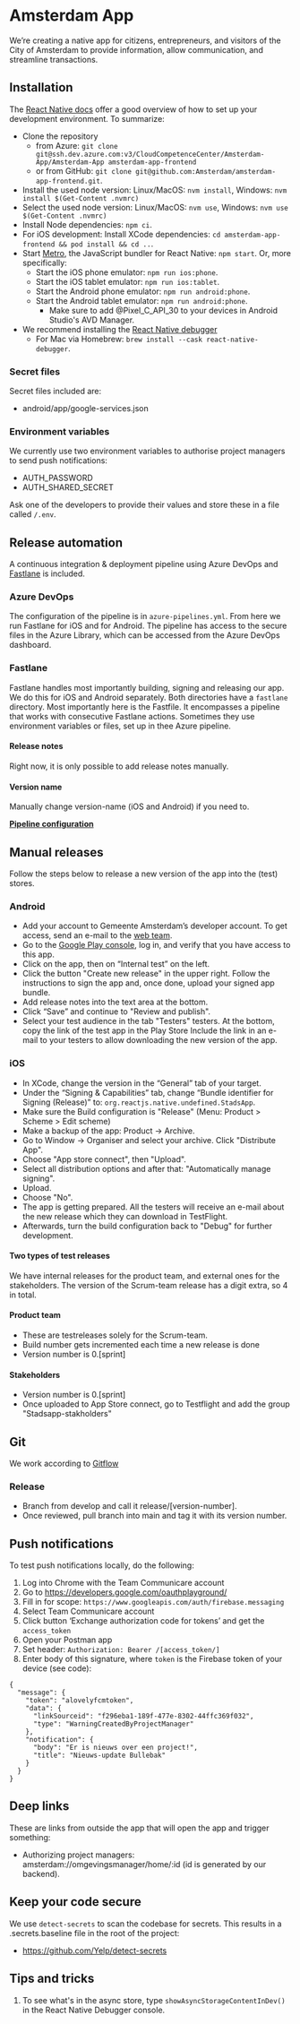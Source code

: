 # Amsterdam App

We’re creating a native app for citizens, entrepreneurs, and visitors of the City of Amsterdam to provide information, allow communication, and streamline transactions.

## Installation

The [React Native docs](https://reactnative.dev/docs/environment-setup) offer a good overview of how to set up your development environment. To summarize:

- Clone the repository
  - from Azure: `git clone git@ssh.dev.azure.com:v3/CloudCompetenceCenter/Amsterdam-App/Amsterdam-App amsterdam-app-frontend`
  - or from GitHub: `git clone git@github.com:Amsterdam/amsterdam-app-frontend.git`.
- Install the used node version: Linux/MacOS: `nvm install`, Windows: `nvm install $(Get-Content .nvmrc)`
- Select the used node version: Linux/MacOS: `nvm use`, Windows: `nvm use $(Get-Content .nvmrc)`
- Install Node dependencies: `npm ci`.
- For iOS development: Install XCode dependencies: `cd amsterdam-app-frontend && pod install && cd ..`.
- Start [Metro](https://facebook.github.io/metro/), the JavaScript bundler for React Native: `npm start`. Or, more
  specifically:
  - Start the iOS phone emulator: `npm run ios:phone`.
  - Start the iOS tablet emulator: `npm run ios:tablet`.
  - Start the Android phone emulator: `npm run android:phone`.
  - Start the Android tablet emulator: `npm run android:phone`.
    - Make sure to add @Pixel_C_API_30 to your devices in Android Studio's AVD Manager.
- We recommend installing the [React Native debugger](https://github.com/jhen0409/react-native-debugger)
  - For Mac via Homebrew: `brew install --cask react-native-debugger`.

### Secret files

Secret files included are:

- android/app/google-services.json

### Environment variables

We currently use two environment variables to authorise project managers to send push notifications:

- AUTH_PASSWORD
- AUTH_SHARED_SECRET

Ask one of the developers to provide their values and store these in a file called `/.env`.

## Release automation

A continuous integration & deployment pipeline using Azure DevOps and [Fastlane](https://fastlane.tools/) is included.

### Azure DevOps

The configuration of the pipeline is in `azure-pipelines.yml`.
From here we run Fastlane for iOS and for Android.
The pipeline has access to the secure files in the Azure Library, which can be accessed from the Azure DevOps dashboard.

### Fastlane

Fastlane handles most importantly building, signing and releasing our app.
We do this for iOS and Android separately.
Both directories have a `fastlane` directory.
Most importantly here is the Fastfile.
It encompasses a pipeline that works with consecutive Fastlane actions.
Sometimes they use environment variables or files, set up in thee Azure pipeline.

#### Release notes

Right now, it is only possible to add release notes manually.

#### Version name

Manually change version-name (iOS and Android) if you need to.

**[Pipeline configuration](README-build.md)**

## Manual releases

Follow the steps below to release a new version of the app into the (test) stores.

### Android

- Add your account to Gemeente Amsterdam’s developer account.
  To get access, send an e-mail to
  the [web team](mailto:webteamcommunicatiebureau@amsterdam.nl).
- Go to the [Google Play console](https://play.google.com/console/), log in, and verify that you have access to this app.
- Click on the app, then on “Internal test” on the left.
- Click the button "Create new release" in the upper right.
  Follow the instructions to sign the app and, once done, upload your signed app bundle.
- Add release notes into the text area at the bottom.
- Click “Save” and continue to "Review and publish".
- Select your test audience in the tab "Testers" testers.
  At the bottom, copy the link of the test app in the Play Store
  Include the link in an e-mail to your testers to allow downloading the new version of the app.

### iOS

- In XCode, change the version in the “General” tab of your target.
- Under the “Signing & Capabilities” tab, change “Bundle identifier for Signing (Release)” to:
  `org.reactjs.native.undefined.StadsApp`.
- Make sure the Build configuration is "Release" (Menu: Product > Scheme > Edit scheme)
- Make a backup of the app: Product -> Archive.
- Go to Window -> Organiser and select your archive.
  Click "Distribute App".
- Choose "App store connect", then "Upload".
- Select all distribution options and after that: "Automatically manage signing".
- Upload.
- Choose "No".
- The app is getting prepared.
  All the testers will receive an e-mail about the new release which they can download in TestFlight.
- Afterwards, turn the build configuration back to "Debug" for further development.

#### Two types of test releases

We have internal releases for the product team, and external ones for the stakeholders.
The version of the Scrum-team release has a digit extra, so 4 in total.

#### Product team

- These are testreleases solely for the Scrum-team.
- Build number gets incremented each time a new release is done
- Version number is 0.\[sprint\]

#### Stakeholders

- Version number is 0.\[sprint\]
- Once uploaded to App Store connect, go to Testflight and add the group "Stadsapp-stakholders"

## Git

We work according to [Gitflow](https://www.atlassian.com/git/tutorials/comparing-workflows/gitflow-workflow)

### Release

- Branch from develop and call it release/\[version-number\].
- Once reviewed, pull branch into main and tag it with its version number.

## Push notifications

To test push notifications locally, do the following:

1. Log into Chrome with the Team Communicare account
2. Go to https://developers.google.com/oauthplayground/
3. Fill in for scope: `https://www.googleapis.com/auth/firebase.messaging`
4. Select Team Communicare account
5. Click button ‘Exchange authorization code for tokens’ and get the `access_token`
6. Open your Postman app
7. Set header: `Authorization: Bearer /[access_token/]`
8. Enter body of this signature, where `token` is the Firebase token of your device (see code):

```
{
  "message": {
    "token": "alovelyfcmtoken",
    "data": {
      "linkSourceid": "f296eba1-189f-477e-8302-44ffc369f032",
      "type": "WarningCreatedByProjectManager"
    },
    "notification": {
      "body": "Er is nieuws over een project!",
      "title": "Nieuws-update Bullebak"
    }
  }
}
```

## Deep links

These are links from outside the app that will open the app and trigger something:

- Authorizing project managers: amsterdam://omgevingsmanager/home/:id (id is generated by our backend).

## Keep your code secure

We use `detect-secrets` to scan the codebase for secrets.
This results in a .secrets.baseline file in the root of the project:

- <https://github.com/Yelp/detect-secrets>

## Tips and tricks

1. To see what's in the async store, type `showAsyncStorageContentInDev()` in the React Native Debugger console.
